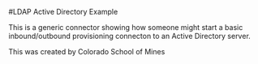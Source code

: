 #LDAP Active Directory Example

This is a generic connector showing how someone might start a basic inbound/outbound provisioning connecton to an Active Directory server.

This was created by Colorado School of Mines
